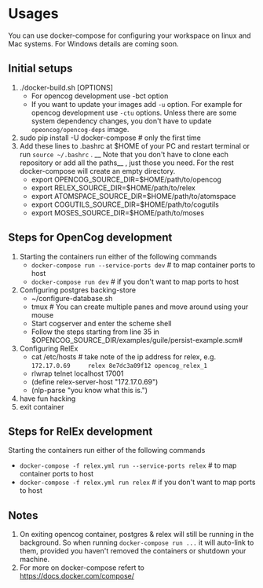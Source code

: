 # Usages

You can use docker-compose for configuring your workspace on linux and Mac systems. For Windows details are coming soon.

## Initial setups
1. ./docker-build.sh [OPTIONS]
    * For opencog development use -bct option
    * If you want to update your images add `-u` option. For example for opencog
      development use `-ctu` options. Unless there are some system dependency changes, you don't have to update `opeoncog/opencog-deps` image.
2. sudo pip install -U docker-compose # only the first time
3. Add these lines to .bashrc at $HOME of your PC and restart terminal or run `source ~/.bashrc` . __ Note that you don't have to clone each repository or add
all the paths__ , just those you need. For the rest docker-compose will create
an empty directory.
    * export OPENCOG_SOURCE_DIR=$HOME/path/to/opencog
    * export RELEX_SOURCE_DIR=$HOME/path/to/relex
    * export ATOMSPACE_SOURCE_DIR=$HOME/path/to/atomspace
    * export COGUTILS_SOURCE_DIR=$HOME/path/to/cogutils
    * export MOSES_SOURCE_DIR=$HOME/path/to/moses

## Steps for OpenCog development
1. Starting the containers run either of the following commands
    * `docker-compose run --service-ports dev`   # to map container ports to host
    * `docker-compose run dev`   # if you don't want to map ports to host
2. Configuring postgres backing-store
    * ~/configure-database.sh
    * tmux   # You can create multiple panes and move around using your mouse
    * Start cogserver and enter the scheme shell
    * Follow the steps starting from line 35 in
      $OPENCOG_SOURCE_DIR/examples/guile/persist-example.scm#
3. Configuring RelEx
    * cat /etc/hosts   # take note of the ip address for relex, e.g.
    ```172.17.0.69     relex 8e7dc3a09f12 opencog_relex_1```
    * rlwrap telnet localhost 17001
    * (define relex-server-host "172.17.0.69")
    * (nlp-parse "you know what this is.")
4. have fun hacking
5. exit container

## Steps for RelEx development
Starting the containers run either of the following commands
* `docker-compose -f relex.yml run --service-ports relex`  # to map container ports to host
* `docker-compose -f relex.yml run relex`  # if you don't want to map ports to host

## Notes
1. On exiting opencog container, postgres & relex will still be running in the
   background. So when running `docker-compose run ...` it will auto-link to them,
   provided you haven't removed the containers or shutdown your machine.
2. For more on docker-compose refert to https://docs.docker.com/compose/
